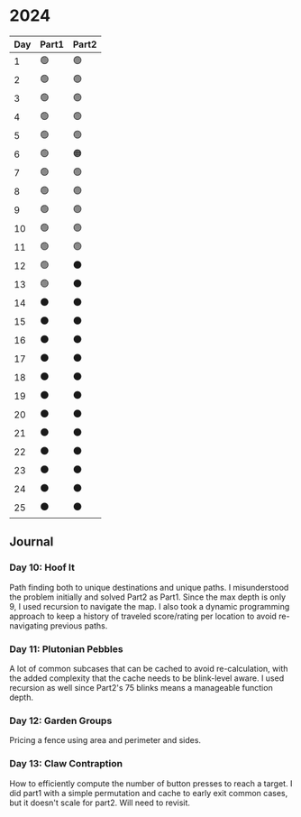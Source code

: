 # 2024

| Day | Part1          | Part2           |
| --- | -------------- | --------------- |
| 1   | :green_circle: | :green_circle:  |
| 2   | :green_circle: | :green_circle:  |
| 3   | :green_circle: | :green_circle:  |
| 4   | :green_circle: | :green_circle:  |
| 5   | :green_circle: | :green_circle:  |
| 6   | :green_circle: | :orange_circle: |
| 7   | :green_circle: | :green_circle:  |
| 8   | :green_circle: | :green_circle:  |
| 9   | :green_circle: | :green_circle:  |
| 10  | :green_circle: | :green_circle:  |
| 11  | :green_circle: | :green_circle:  |
| 12  | :green_circle: | :black_circle:  |
| 13  | :green_circle: | :black_circle:  |
| 14  | :black_circle: | :black_circle:  |
| 15  | :black_circle: | :black_circle:  |
| 16  | :black_circle: | :black_circle:  |
| 17  | :black_circle: | :black_circle:  |
| 18  | :black_circle: | :black_circle:  |
| 19  | :black_circle: | :black_circle:  |
| 20  | :black_circle: | :black_circle:  |
| 21  | :black_circle: | :black_circle:  |
| 22  | :black_circle: | :black_circle:  |
| 23  | :black_circle: | :black_circle:  |
| 24  | :black_circle: | :black_circle:  |
| 25  | :black_circle: | :black_circle:  |

## Journal

### Day 10: Hoof It

Path finding both to unique destinations and unique paths. I misunderstood the problem initially and solved Part2 as Part1. Since the max depth is only 9, I used recursion to navigate the map. I also took a dynamic programming approach to keep a history of traveled score/rating per location to avoid re-navigating previous paths.

### Day 11: Plutonian Pebbles

A lot of common subcases that can be cached to avoid re-calculation, with the added complexity that the cache needs to be blink-level aware. I used recursion as well since Part2's 75 blinks means a manageable function depth.

### Day 12: Garden Groups

Pricing a fence using area and perimeter and sides.

### Day 13: Claw Contraption

How to efficiently compute the number of button presses to reach a target. I did part1 with a simple permutation and cache to early exit common cases, but it doesn't scale for part2. Will need to revisit.